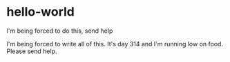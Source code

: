 # hello-world
I'm being forced to do this, send help

I'm being forced to write all of this. It's day 314 and I'm running low on food. Please send help.
